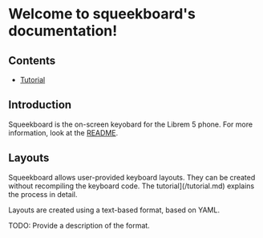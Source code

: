 Welcome to squeekboard's documentation!
=======================================

Contents
--------

* [Tutorial](tutorial.md)

Introduction
------------

Squeekboard is the on-screen keyobard for the Librem 5 phone. For more information, look at the [README](https://source.puri.sm/Librem5/squeekboard/blob/master/README.md).

Layouts
-------

Squeekboard allows user-provided keyboard layouts. They can be created without recompiling the keyboard code. The tutorial](/tutorial.md) explains the process in detail.

Layouts are created using a text-based format, based on YAML.

TODO: Provide a description of the format.

